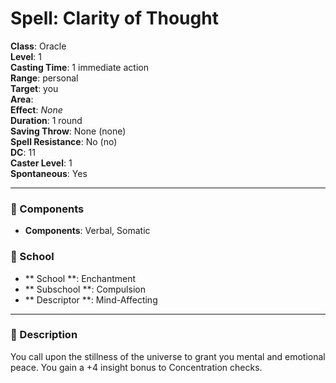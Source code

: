 
# Spell: Clarity of Thought
**Class**: Oracle  
**Level**: 1  
**Casting Time**: 1 immediate action  
**Range**: personal  
**Target**: you  
**Area**:   
**Effect**: _None_  
**Duration**: 1 round  
**Saving Throw**: None (none)  
**Spell Resistance**: No (no)  
**DC**: 11  
**Caster Level**: 1  
**Spontaneous**: Yes

---

### 🔮 Components
- **Components**: Verbal, Somatic

### 🏫 School
- ** School **: Enchantment
- ** Subschool **: Compulsion
- ** Descriptor **: Mind-Affecting
---

### 📜 Description
You call upon the stillness of the universe to grant you mental and emotional peace. You gain a +4 insight bonus to Concentration checks.
